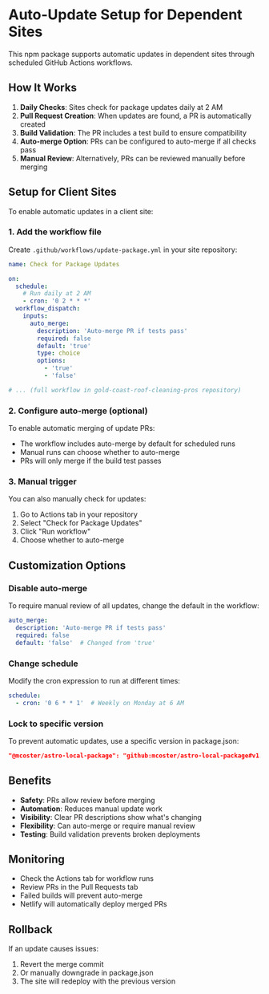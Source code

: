 # Auto-Update Setup for Dependent Sites

This npm package supports automatic updates in dependent sites through scheduled GitHub Actions workflows.

## How It Works

1. **Daily Checks**: Sites check for package updates daily at 2 AM
2. **Pull Request Creation**: When updates are found, a PR is automatically created
3. **Build Validation**: The PR includes a test build to ensure compatibility
4. **Auto-merge Option**: PRs can be configured to auto-merge if all checks pass
5. **Manual Review**: Alternatively, PRs can be reviewed manually before merging

## Setup for Client Sites

To enable automatic updates in a client site:

### 1. Add the workflow file

Create `.github/workflows/update-package.yml` in your site repository:

```yaml
name: Check for Package Updates

on:
  schedule:
    # Run daily at 2 AM
    - cron: '0 2 * * *'
  workflow_dispatch:
    inputs:
      auto_merge:
        description: 'Auto-merge PR if tests pass'
        required: false
        default: 'true'
        type: choice
        options:
          - 'true'
          - 'false'

# ... (full workflow in gold-coast-roof-cleaning-pros repository)
```

### 2. Configure auto-merge (optional)

To enable automatic merging of update PRs:
- The workflow includes auto-merge by default for scheduled runs
- Manual runs can choose whether to auto-merge
- PRs will only merge if the build test passes

### 3. Manual trigger

You can also manually check for updates:
1. Go to Actions tab in your repository
2. Select "Check for Package Updates"
3. Click "Run workflow"
4. Choose whether to auto-merge

## Customization Options

### Disable auto-merge

To require manual review of all updates, change the default in the workflow:

```yaml
auto_merge:
  description: 'Auto-merge PR if tests pass'
  required: false
  default: 'false'  # Changed from 'true'
```

### Change schedule

Modify the cron expression to run at different times:

```yaml
schedule:
  - cron: '0 6 * * 1'  # Weekly on Monday at 6 AM
```

### Lock to specific version

To prevent automatic updates, use a specific version in package.json:

```json
"@mcoster/astro-local-package": "github:mcoster/astro-local-package#v1.0.8"
```

## Benefits

- **Safety**: PRs allow review before merging
- **Automation**: Reduces manual update work
- **Visibility**: Clear PR descriptions show what's changing
- **Flexibility**: Can auto-merge or require manual review
- **Testing**: Build validation prevents broken deployments

## Monitoring

- Check the Actions tab for workflow runs
- Review PRs in the Pull Requests tab
- Failed builds will prevent auto-merge
- Netlify will automatically deploy merged PRs

## Rollback

If an update causes issues:
1. Revert the merge commit
2. Or manually downgrade in package.json
3. The site will redeploy with the previous version